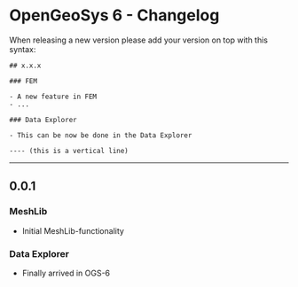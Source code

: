 # OpenGeoSys 6 - Changelog

When releasing a new version please add your version on top with this syntax:

    ## x.x.x

    ### FEM

    - A new feature in FEM
    - ...

    ### Data Explorer

    - This can be now be done in the Data Explorer

    ---- (this is a vertical line)

----

## 0.0.1

### MeshLib

- Initial MeshLib-functionality

### Data Explorer

- Finally arrived in OGS-6